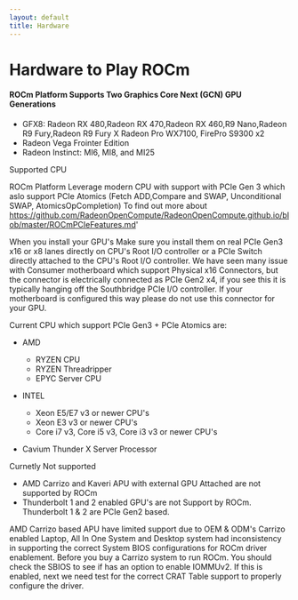```yaml
---
layout: default
title: Hardware
---
```


# Hardware to Play ROCm


#### ROCm Platform Supports Two Graphics Core Next (GCN) GPU Generations

* GFX8: Radeon RX 480,Radeon RX 470,Radeon RX 460,R9 Nano,Radeon R9 Fury,Radeon R9 Fury X Radeon Pro WX7100, FirePro S9300 x2
* Radeon Vega Frointer Edition
* Radeon Instinct: MI6, MI8, and MI25 

Supported CPU

ROCm Platform Leverage modern CPU with support with PCIe Gen 3 which aslo support PCIe Atomics (Fetch ADD,Compare and SWAP, Unconditional SWAP, AtomicsOpCompletion) To find out more about https://github.com/RadeonOpenCompute/RadeonOpenCompute.github.io/blob/master/ROCmPCIeFeatures.md'

When you install your GPU's Make sure you install them on real PCIe Gen3 x16 or x8 lanes directly on CPU's Root I/O controller or a PCIe Switch directly attached to the CPU's Root I/O controller. We have seen many issue with Consumer motherboard which support Physical x16 Connectors, but the connector is electrically connected as PCIe Gen2 x4, if you see this it is typically hanging off the Southbridge PCIe I/O controller. If your motherboard is configured this way please do not use this connector for your GPU.

Current CPU which support PCIe Gen3 + PCIe Atomics are: 

* AMD
  * RYZEN CPU
  * RYZEN Threadripper
  * EPYC Server CPU 

* INTEL 
  * Xeon E5/E7 v3 or newer CPU's 
  * Xeon E3 v3 or newer CPU's
  * Core i7 v3, Core i5 v3, Core i3 v3 or newer CPU's  
  
 * Cavium Thunder X Server Processor </li>

Curnetly Not supported 
* AMD Carrizo and Kaveri APU with external GPU Attached are not supported by ROCm 
* Thunderbolt 1 and 2 enabled GPU's are not Support by ROCm.  Thunderbolt 1 &amp; 2 are PCIe Gen2 based.

AMD Carrizo based APU have limited support due to OEM &amp; ODM's Carrizo enabled Laptop, All In One System and Desktop system had inconsistency in supporting the correct System BIOS configurations for ROCm driver enablement. Before you buy a Carrizo system to run ROCm.  You should check the SBIOS to see if has an option to enable IOMMUv2. If this is enabled, next we need test for the correct CRAT Table support to properly configure the driver.  

